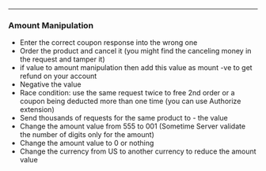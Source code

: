 ***
### Amount Manipulation
- Enter the correct coupon response into the wrong one
- Order the product and cancel it (you might find the canceling money in the request and tamper it)
- if value to amount manipulation then add this value as mount -ve to get refund on your account
- Negative the value
- Race condition: use the same request twice to free 2nd order or a coupon being deducted more than one time (you can use Authorize extension)
- Send thousands of requests for the same product to - the value
- Change the amount value from 555 to 001 (Sometime Server validate the number of digits only for the amount)
- Change the amount value to 0 or nothing
- Change the currency from US to another currency to reduce the amount value

